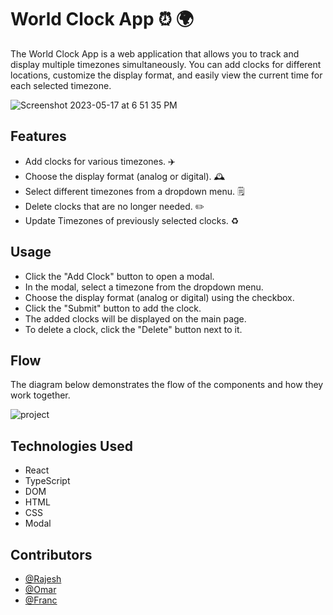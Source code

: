 # World Clock App ⏰ 🌍

The World Clock App is a web application that allows you to track and display multiple timezones simultaneously. You can add clocks for different locations, customize the display format, and easily view the current time for each selected timezone.

![Screenshot 2023-05-17 at 6 51 35 PM](https://github.com/rrsalian/timezoneclocks/assets/117955494/6335ccaf-2292-4bde-98ec-06b292b9afb8)

## Features

- Add clocks for various timezones. ✈️ 
- Choose  the display format (analog or digital). 🕰️
- Select different timezones from a dropdown menu. 🗒️
- Delete clocks that are no longer needed. ✏️
- Update Timezones of previously selected clocks. ♻️


## Usage

- Click the "Add Clock" button to open a modal.
- In the modal, select a timezone from the dropdown menu.
- Choose the display format (analog or digital) using the checkbox.
- Click the "Submit" button to add the clock.
- The added clocks will be displayed on the main page.
- To delete a clock, click the "Delete" button next to it.

## Flow 
The diagram below demonstrates the flow of the components and how they work together. 

![project](https://github.com/rrsalian/timezoneclocks/assets/117955494/03c68f39-d3dd-4509-a091-e6fa45abc43a)

## Technologies Used

- React
- TypeScript
- DOM
- HTML
- CSS
- Modal

## Contributors 
- [@Rajesh](https://www.github.com/rrsalian)
- [@Omar](https://www.github.com/omareo22)
- [@Franc](https://www.github.com/francr99)


